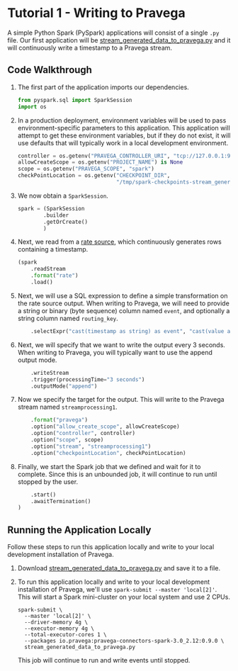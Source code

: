 <!--
Copyright (c) Dell Inc., or its subsidiaries. All Rights Reserved.
Licensed under the Apache License, Version 2.0 (the "License");
you may not use this file except in compliance with the License.
You may obtain a copy of the License at
    http://www.apache.org/licenses/LICENSE-2.0
-->
# Tutorial 1 - Writing to Pravega

A simple Python Spark (PySpark) applications will consist of a single `.py` file. Our first application will be [stream_generated_data_to_pravega.py](https://github.com/pravega/pravega-samples/blob/spark-connector-examples/spark-connector-examples/src/main/python/stream_generated_data_to_pravega.py) and it will continuously write a timestamp to a Pravega stream.

## Code Walkthrough

1. The first part of the application imports our dependencies.

    ```python title="stream_generated_data_to_pravega.py"
    from pyspark.sql import SparkSession
    import os
    ```

2. In a production deployment, environment variables will be used to pass environment-specific parameters to this application. This application will attempt to get these environment variables, but if they do not exist, it will use defaults that will typically work in a local development environment.

    ```python
    controller = os.getenv("PRAVEGA_CONTROLLER_URI", "tcp://127.0.0.1:9090")
    allowCreateScope = os.getenv("PROJECT_NAME") is None
    scope = os.getenv("PRAVEGA_SCOPE", "spark")
    checkPointLocation = os.getenv("CHECKPOINT_DIR",
                                   "/tmp/spark-checkpoints-stream_generated_data_to_pravega")
    ```

3. We now obtain a `SparkSession`.

    ```python
    spark = (SparkSession
            .builder
            .getOrCreate()
            )
    ```

4. Next, we read from a [rate source](https://spark.apache.org/docs/latest/structured-streaming-programming-guide.html#creating-streaming-dataframes-and-streaming-datasets), which continuously generates rows containing a timestamp.

    ```python
    (spark
        .readStream
        .format("rate")
        .load()
    ```

5. Next, we will use a SQL expression to define a simple transformation on the rate source output. When writing to Pravega, we will need to provide a string or binary (byte sequence) column named `event`, and optionally a string column named `routing_key`.

    ```python
        .selectExpr("cast(timestamp as string) as event", "cast(value as string) as routing_key")
    ```

6. Next, we will specify that we want to write the output every 3 seconds. When writing to Pravega, you will typically want to use the append output mode.

    ```python
        .writeStream
        .trigger(processingTime="3 seconds")
        .outputMode("append")
    ```

7. Now we specify the target for the output. This will write to the Pravega stream named `streamprocessing1`.

    ```python
        .format("pravega")
        .option("allow_create_scope", allowCreateScope)
        .option("controller", controller)
        .option("scope", scope)
        .option("stream", "streamprocessing1")
        .option("checkpointLocation", checkPointLocation)
    ```

8. Finally, we start the Spark job that we defined and wait for it to complete. Since this is an unbounded job, it will continue to run until stopped by the user.

    ```python
        .start()
        .awaitTermination()
    )
    ```

## Running the Application Locally

Follow these steps to run this application locally and write to your local development installation of Pravega.

1. Download [stream_generated_data_to_pravega.py](https://github.com/pravega/pravega-samples/blob/spark-connector-examples/spark-connector-examples/src/main/python/stream_generated_data_to_pravega.py) and save it to a file.

2. To run this application locally and write to your local development installation of Pravega, we'll use `spark-submit --master 'local[2]'`. This will start a Spark mini-cluster on your local system and use 2 CPUs.

    ```shell
    spark-submit \
      --master 'local[2]' \
      --driver-memory 4g \
      --executor-memory 4g \
      --total-executor-cores 1 \
      --packages io.pravega:pravega-connectors-spark-3.0_2.12:0.9.0 \
      stream_generated_data_to_pravega.py
    ```

   This job will continue to run and write events until stopped.
